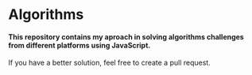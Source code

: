 # Algorithms

#### This repository contains my aproach in solving algorithms challenges from different platforms using __JavaScript__.
If you have a better solution, feel free to create a pull request.
